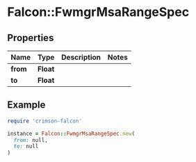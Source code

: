 # Falcon::FwmgrMsaRangeSpec

## Properties

| Name | Type | Description | Notes |
| ---- | ---- | ----------- | ----- |
| **from** | **Float** |  |  |
| **to** | **Float** |  |  |

## Example

```ruby
require 'crimson-falcon'

instance = Falcon::FwmgrMsaRangeSpec.new(
  from: null,
  to: null
)
```

